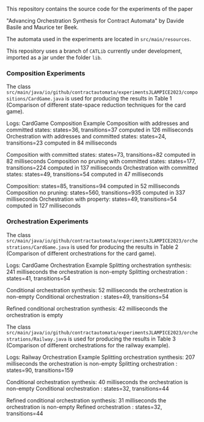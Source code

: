 This repository contains the source code for the experiments of the paper 

"Advancing Orchestration Synthesis for Contract Automata" by Davide Basile and Maurice ter Beek.

The automata used in the experiments are located in `src/main/resources`.

This repository uses a branch of `CATLib` currently under development, imported as a jar under the folder `lib`.


### Composition Experiments

The class `src/main/java/io/github/contractautomata/experimentsJLAMPICE2023/compositions/CardGame.java` is used for producing the results in Table 1 (Comparison of different state-space reduction techniques for the card game).

Logs:
CardGame Composition Example
Composition with addresses and committed states: states=36, transitions=37 computed in 126 milliseconds
Orchestration with addresses and committed states: states=24, transitions=23 computed in 84 milliseconds

Composition with committed states:   states=73, transitions=82 computed in 82 milliseconds
Composition no pruning  with  committed states:   states=177, transitions=224 computed in 137 milliseconds
Orchestration with committed states: states=49, transitions=54 computed in 47 milliseconds

Composition: states=85, transitions=94 computed in 52 milliseconds
Composition no pruning:  states=560, transitions=935 computed in 337 milliseconds
Orchestration with property: states=49, transitions=54 computed in 127 milliseconds

### Orchestration Experiments

The class `src/main/java/io/github/contractautomata/experimentsJLAMPICE2023/orchestrations/CardGame.java` is used for producing the results in Table 2 (Comparison of different orchestrations for the card game).

Logs:
CardGame Orchestration Example
Splitting orchestration synthesis: 241 milliseconds the orchestration is non-empty
Splitting orchestration : states=41, transitions=54

Conditional orchestration synthesis: 52 milliseconds the orchestration is non-empty
Conditional orchestration : states=49, transitions=54

Refined conditional orchestration synthesis:  42 milliseconds the orchestration is empty


The class `src/main/java/io/github/contractautomata/experimentsJLAMPICE2023/orchestrations/Railway.java` is used for producing the results in Table 3 (Comparison of different orchestrations for the railway example).

Logs:
Railway Orchestration Example
Splitting orchestration synthesis: 207 milliseconds the orchestration is non-empty
Splitting orchestration : states=90, transitions=159

Conditional orchestration synthesis: 40 milliseconds the orchestration is non-empty
Conditional orchestration : states=32, transitions=44

Refined conditional orchestration synthesis: 31 milliseconds the orchestration is non-empty
Refined orchestration : states=32, transitions=44